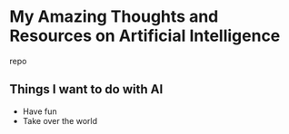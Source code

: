 # My Amazing Thoughts and Resources on Artificial Intelligence
repo
## Things I want to do with AI
* Have fun
* Take over the world